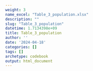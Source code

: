 ```yaml
---
weight: 3
name_excel: "Table_3_population.xlsx"
description: ""
slug: "Table_3_population"
datetime: 1.7134398e+09
title: Table_3_population
author: ''
date: '2024-04-18'
categories: []
tags: []
archetype: codebook
output: html_document
---
```


<div class="tabcontent"></div>
